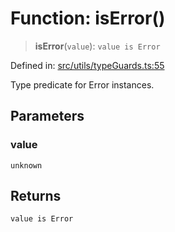 # Function: isError()

> **isError**(`value`): `value is Error`

Defined in: [src/utils/typeGuards.ts:55](https://github.com/Nick2bad4u/Uptime-Watcher/blob/dca5483e793478722cd3e6e125cafcec5fc771f0/src/utils/typeGuards.ts#L55)

Type predicate for Error instances.

## Parameters

### value

`unknown`

## Returns

`value is Error`
